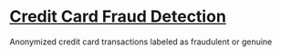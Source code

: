 # [Credit Card Fraud Detection](https://www.kaggle.com/mlg-ulb/creditcardfraud)

Anonymized credit card transactions labeled as fraudulent or genuine
